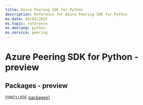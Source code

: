 ```yaml
---
title: Azure Peering SDK for Python
description: Reference for Azure Peering SDK for Python
ms.date: 04/02/2025
ms.topic: reference
ms.devlang: python
ms.service: peering
---
```

# Azure Peering SDK for Python - preview
## Packages - preview
[!INCLUDE [packages](peering-index.md)]
